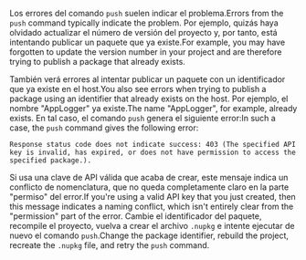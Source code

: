 <span data-ttu-id="132e1-101">Los errores del comando `push` suelen indicar el problema.</span><span class="sxs-lookup"><span data-stu-id="132e1-101">Errors from the `push` command typically indicate the problem.</span></span> <span data-ttu-id="132e1-102">Por ejemplo, quizás haya olvidado actualizar el número de versión del proyecto y, por tanto, está intentando publicar un paquete que ya existe.</span><span class="sxs-lookup"><span data-stu-id="132e1-102">For example, you may have forgotten to update the version number in your project and are therefore trying to publish a package that already exists.</span></span>

<span data-ttu-id="132e1-103">También verá errores al intentar publicar un paquete con un identificador que ya existe en el host.</span><span class="sxs-lookup"><span data-stu-id="132e1-103">You also see errors when trying to publish a package using an identifier that already exists on the host.</span></span> <span data-ttu-id="132e1-104">Por ejemplo, el nombre "AppLogger" ya existe.</span><span class="sxs-lookup"><span data-stu-id="132e1-104">The name "AppLogger", for example, already exists.</span></span> <span data-ttu-id="132e1-105">En tal caso, el comando `push` genera el siguiente error:</span><span class="sxs-lookup"><span data-stu-id="132e1-105">In such a case, the `push` command gives the following error:</span></span>

```output
Response status code does not indicate success: 403 (The specified API key is invalid, has expired, or does not have permission to access the specified package.).
```

<span data-ttu-id="132e1-106">Si usa una clave de API válida que acaba de crear, este mensaje indica un conflicto de nomenclatura, que no queda completamente claro en la parte "permiso" del error.</span><span class="sxs-lookup"><span data-stu-id="132e1-106">If you're using a valid API key that you just created, then this message indicates a naming conflict, which isn't entirely clear from the "permission" part of the error.</span></span> <span data-ttu-id="132e1-107">Cambie el identificador del paquete, recompile el proyecto, vuelva a crear el archivo `.nupkg` e intente ejecutar de nuevo el comando `push`.</span><span class="sxs-lookup"><span data-stu-id="132e1-107">Change the package identifier, rebuild the project, recreate the `.nupkg` file, and retry the `push` command.</span></span>